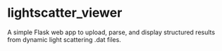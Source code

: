 # lightscatter_viewer
A simple Flask web app to upload, parse, and display structured results from dynamic light scattering .dat files.
